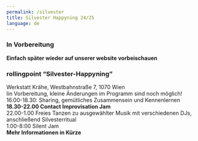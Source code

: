 ```yaml
---
permalink: /silvester
title: Silvester Happyning 24/25
language: de
---
```

### **In Vorbereitung**

**Einfach später wieder auf unserer website vorbeischauen**

### **rollingpoint “Silvester-Happyning”**

Werkstatt Krähe, Westbahnstraße 7, 1070 Wien\
Iin Vorbereitung, kleine Änderungen im Programm sind noch möglich!\
16.00-18.30: Sharing, gemütliches Zusammensein und Kennenlernen\
**18.30-22.00 Contact Improvisation Jam**\
22.00-1.00 Freies Tanzen zu ausgewählter Musik mit verschiedenen DJs, anschließend Silvesterritual\
1.00-8:00 Silent Jam\
**Mehr Informationen in Kürze**